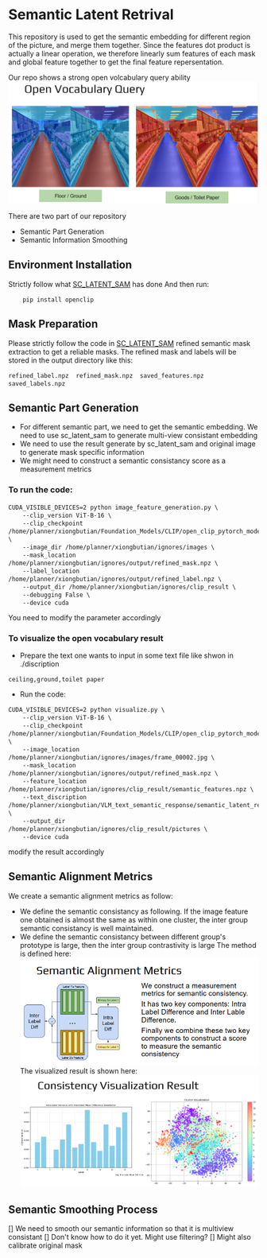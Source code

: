 # Semantic Latent Retrival
This repository is used to get the semantic embedding for different region of the picture, and merge them together.
Since the features dot product is actually a linear operation, we therefore linearly sum features of each mask and global feature together to get the final feature repersentation.

Our repo shows a strong open volcabulary query ability
![inconsistancy](assets/openVocabQuery.png)


There are two part of our repository
- Semantic Part Generation
- Semantic Information Smoothing

## Environment Installation
Strictly follow what [SC_LATENT_SAM](https://github.com/saliteta/SC-latent-SAM) has done
And then run:
```
    pip install openclip
```

## Mask Preparation
Please strictly follow the code in [SC_LATENT_SAM](https://github.com/saliteta/SC-latent-SAM) refined semantic mask extraction to get a reliable masks. The refined mask and labels will be stored in the output directory like this:
```
refined_label.npz  refined_mask.npz  saved_features.npz  saved_labels.npz
```


## Semantic Part Generation
- For different semantic part, we need to get the semantic embedding. We need to use sc_latent_sam to generate multi-view consistant embedding
- We need to use the result generate by sc_latent_sam and original image to generate mask specific information
- We might need to construct a semantic consistancy score as a measurement metrics
### To run the code: 

```
CUDA_VISIBLE_DEVICES=2 python image_feature_generation.py \
    --clip_version ViT-B-16 \
    --clip_checkpoint /home/planner/xiongbutian/Foundation_Models/CLIP/open_clip_pytorch_model.bin \
    --image_dir /home/planner/xiongbutian/ignores/images \
    --mask_location /home/planner/xiongbutian/ignores/output/refined_mask.npz \
    --label_location /home/planner/xiongbutian/ignores/output/refined_label.npz \
    --output_dir /home/planner/xiongbutian/ignores/clip_result \
    --debugging False \
    --device cuda 
```
You need to modify the parameter accordingly

### To visualize the open vocabulary result
- Prepare the text one wants to input in some text file like shwon in ./discription
```
ceiling,ground,toilet paper
```
- Run the code:
```
CUDA_VISIBLE_DEVICES=2 python visualize.py \
    --clip_version ViT-B-16 \
    --clip_checkpoint /home/planner/xiongbutian/Foundation_Models/CLIP/open_clip_pytorch_model.bin \
    --image_location /home/planner/xiongbutian/ignores/images/frame_00002.jpg \
    --mask_location /home/planner/xiongbutian/ignores/output/refined_mask.npz \
    --feature_location /home/planner/xiongbutian/ignores/clip_result/semantic_features.npz \
    --text_discription /home/planner/xiongbutian/VLM_text_semantic_response/semantic_latent_retrival/discription/test.txt \
    --output_dir /home/planner/xiongbutian/ignores/clip_result/pictures \
    --device cuda 
```
modify the result accordingly

## Semantic Alignment Metrics
We create a semantic alignment metrics as follow: 

- We define the semantic consistancy as following. If the image feature one obtained is almost the same as within one cluster, the inter group semantic consistancy is well maintained. 
- We define the semantic consistancy between different group's prototype is large, then the inter group contrastivity is large
The method is defined here:
![Consistancy Metrics](assets/metrics.png)
The visualized result is shown here:
![Consistancy Metrics](assets/consistancy_visualization.png)

## Semantic Smoothing Process
[] We need to smooth our semantic information so that it is multiview consistant
[] Don't know how to do it yet. Might use filtering? 
[] Might also calibrate original mask
